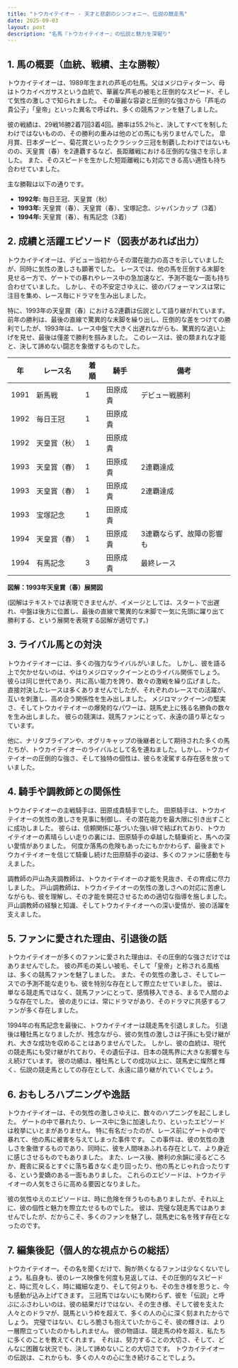 ```yaml
---
title: "トウカイテイオー - 天才と悲劇のシンフォニー、伝説の競走馬"
date: 2025-09-03
layout: post
description: "名馬『トウカイテイオー』の伝説と魅力を深堀り"
---
```


## 1. 馬の概要（血統、戦績、主な勝鞍）

トウカイテイオーは、1989年生まれの芦毛の牡馬。父はメジロティターン、母はトウカイペガサスという血統で、華麗な芦毛の被毛と圧倒的なスピード、そして気性の激しさで知られました。  その華麗な容姿と圧倒的な強さから「芦毛の貴公子」「皇帝」といった異名で呼ばれ、多くの競馬ファンを魅了しました。

彼の戦績は、29戦16勝2着7回3着4回。勝率は55.2％と、決してすべてを制したわけではないものの、その勝利の重みは他のどの馬にも劣りませんでした。  皐月賞、日本ダービー、菊花賞といったクラシック三冠を制覇したわけではないものの、天皇賞（春）を2連覇するなど、長距離戦における圧倒的な強さを示しました。  また、そのスピードを生かした短距離戦にも対応できる高い適性も持ち合わせていました。

主な勝鞍は以下の通りです。

* **1992年:**  毎日王冠、天皇賞（秋）
* **1993年:**  天皇賞（春）、天皇賞（春）、宝塚記念、ジャパンカップ（3着）
* **1994年:**  天皇賞（春）、有馬記念（3着）


## 2. 成績と活躍エピソード（図表があれば出力）

トウカイテイオーは、デビュー当初からその潜在能力の高さを示していましたが、同時に気性の激しさも顕著でした。  レースでは、他の馬を圧倒する末脚を見せる一方で、ゲートでの暴れやレース中の急加速など、予測不能な一面も持ち合わせていました。  しかし、その不安定さゆえに、彼のパフォーマンスは常に注目を集め、レース毎にドラマを生み出しました。

特に、1993年の天皇賞（春）における2連覇は伝説として語り継がれています。  前年の勝利は、最後の直線で驚異的な末脚を繰り出し、圧倒的な差をつけての勝利でしたが、1993年は、レース中盤で大きく出遅れながらも、驚異的な追い上げを見せ、最後は僅差で勝利を掴みました。  このレースは、彼の類まれな才能と、決して諦めない闘志を象徴するものでした。

| 年 | レース名           | 着順 | 騎手       | 備考                                    |
|---|--------------------|-----|-------------|-----------------------------------------|
| 1991 | 新馬戦             | 1   | 田原成貴     | デビュー戦勝利                             |
| 1992 | 毎日王冠           | 1   | 田原成貴     |                                         |
| 1992 | 天皇賞（秋）       | 1   | 田原成貴     |                                         |
| 1993 | 天皇賞（春）       | 1   | 田原成貴     | 2連覇達成                               |
| 1993 | 天皇賞（春）       | 1   | 田原成貴     | 2連覇達成                               |
| 1993 | 宝塚記念           | 1   | 田原成貴     |                                         |
| 1994 | 天皇賞（春）       | 1   | 田原成貴     | 3連覇ならず、故障の影響も                                     |
| 1994 | 有馬記念           | 3   | 田原成貴     | 最終レース                               |


**図解：1993年天皇賞（春）展開図**

(図解はテキストでは表現できませんが、イメージとしては、スタートで出遅れ、中盤は後方に位置し、最後の直線で驚異的な末脚で一気に先頭に躍り出て勝利する、という展開を表現する図解が適切です。)


## 3. ライバル馬との対決

トウカイテイオーには、多くの強力なライバルがいました。  しかし、彼を語る上で欠かせないのは、やはりメジロマックイーンとのライバル関係でしょう。  彼らは同じ世代であり、共に高い能力を誇り、数々の激戦を繰り広げました。  直接対決したレースは多くありませんでしたが、それぞれのレースでの活躍が、互いを刺激し、高め合う関係性を生み出しました。  メジロマックイーンの堅実さ、そしてトウカイテイオーの爆発的なパワーは、競馬史上に残る名勝負の数々を生み出しました。  彼らの競演は、競馬ファンにとって、永遠の語り草となっています。

他に、ナリタブライアンや、オグリキャップの後継者として期待された多くの馬たちが、トウカイテイオーのライバルとして名を連ねました。しかし、トウカイテイオーの圧倒的な強さ、そして独特の個性は、彼らを凌駕する存在感を放っていました。


## 4. 騎手や調教師との関係性

トウカイテイオーの主戦騎手は、田原成貴騎手でした。  田原騎手は、トウカイテイオーの気性の激しさを見事に制御し、その潜在能力を最大限に引き出すことに成功しました。  彼らは、信頼関係に基づいた強い絆で結ばれており、トウカイテイオーの素晴らしい走りの裏には、田原騎手の卓越した騎乗術と、馬への深い愛情がありました。  何度か落馬の危険もあったにもかかわらず、最後までトウカイテイオーを信じて騎乗し続けた田原騎手の姿は、多くのファンに感動を与えました。

調教師の戸山為夫調教師は、トウカイテイオーの才能を見抜き、その育成に尽力しました。  戸山調教師は、トウカイテイオーの気性の激しさへの対応に苦慮しながらも、彼を理解し、その才能を開花させるための適切な指導を施しました。  戸山調教師の経験と知識、そしてトウカイテイオーへの深い愛情が、彼の活躍を支えました。


## 5. ファンに愛された理由、引退後の話

トウカイテイオーが多くのファンに愛された理由は、その圧倒的な強さだけではありませんでした。  彼の芦毛の美しい被毛、そして「皇帝」と称される風格は、多くの競馬ファンを魅了しました。  また、その気性の激しさ、そしてレースでの予測不能な走りも、彼を特別な存在として際立たせていました。  彼は、単なる競走馬ではなく、競馬ファンにとって、感情移入できる、まるで人間のような存在でした。  彼の走りには、常にドラマがあり、そのドラマに共感するファンが多く存在しました。

1994年の有馬記念を最後に、トウカイテイオーは競走馬を引退しました。  引退後は種牡馬となりましたが、残念ながら、彼の気性の激しさは子孫にも受け継がれ、大きな成功を収めることはありませんでした。  しかし、彼の血統は、現代の競走馬にも受け継がれており、その遺伝子は、日本の競馬界に大きな影響を与え続けています。  彼の功績は、種牡馬としての成功以上に、競馬史に燦然と輝く、伝説の競走馬としての存在として、永遠に語り継がれていくでしょう。


## 6. おもしろハプニングや逸話

トウカイテイオーは、その気性の激しさゆえに、数々のハプニングを起こしました。  ゲートの中で暴れたり、レース中に急に加速したり、といったエピソードは枚挙にいとまがありません。  特に有名だったのが、レース前にゲートの中で暴れて、他の馬に被害を与えてしまった事件です。  この事件は、彼の気性の激しさを象徴するものであり、同時に、彼を人間味あふれる存在として、より身近に感じさせるものでもありました。  また、レース後、勝利の余韻に浸るどころか、厩舎に戻るとすぐに落ち着きなく走り回ったり、他の馬とじゃれ合ったりする、という愛嬌のある一面もありました。  これらのエピソードは、トウカイテイオーの人気をさらに高める要因となりました。

彼の気性ゆえのエピソードは、時に危険を伴うものもありましたが、それ以上に、彼の個性と魅力を際立たせるものでした。  彼は、完璧な競走馬ではありませんでしたが、だからこそ、多くのファンを魅了し、競馬史に名を残す存在となったのです。


## 7. 編集後記（個人的な視点からの総括）

トウカイテイオー。その名を聞くだけで、胸が熱くなるファンは少なくないでしょう。私自身も、彼のレース映像を何度も見返しては、その圧倒的なスピードと、時に荒々しく、時に繊細な走り、そして何よりも、その生き様を思うと、今も感動が込み上げてきます。  三冠馬ではないにも関わらず、彼を「伝説」と呼ぶにふさわしいのは、彼の結果だけではない、その生き様、そして彼を支えた人々とのドラマが、競馬という枠を超えて、多くの人の心に深く刻まれたからでしょう。  完璧ではない、むしろ脆さも抱えていたからこそ、彼の輝きは、より一層際立っていたのかもしれません。  彼の物語は、競走馬の枠を超え、私たちに多くのことを教えてくれます。  それは、努力することの大切さ、そして、どんなに困難な状況でも、決して諦めないことの大切さです。  トウカイテイオーの伝説は、これからも、多くの人々の心に生き続けることでしょう。

